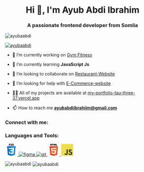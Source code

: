 <h1 align="center">Hi 👋, I'm Ayub Abdi Ibrahim</h1>
<h3 align="center">A passionate frontend developer from Somlia</h3>

<p align="left"> <img src="https://komarev.com/ghpvc/?username=ayubaabdi&label=Profile%20views&color=0e75b6&style=flat" alt="ayubaabdi" /> </p>

<p align="left"> <a href="https://github.com/ryo-ma/github-profile-trophy"><img src="https://github-profile-trophy.vercel.app/?username=ayubaabdi" alt="ayubaabdi" /></a> </p>

- 🔭 I’m currently working on [Gym Fitness](https://github.com/Ayubaabdi/Gym-Fitness)

- 🌱 I’m currently learning **JavaScript Js**

- 👯 I’m looking to collaborate on [Restaurant-Website](https://github.com/dugsiiyeinc/Restaurant-Website.git)

- 🤝 I’m looking for help with [E-Commerce-website](https://github.com/Ayubaabdi/E-Commerce-website)

- 👨‍💻 All of my projects are available at [my-portfolio-tau-three-37.vercel.app](my-portfolio-tau-three-37.vercel.app)

- 📫 How to reach me **ayubabdiibrahiim@gmail.com**

<h3 align="left">Connect with me:</h3>
<p align="left">
</p>

<h3 align="left">Languages and Tools:</h3>
<p align="left"> <a href="https://www.w3schools.com/css/" target="_blank" rel="noreferrer"> <img src="https://raw.githubusercontent.com/devicons/devicon/master/icons/css3/css3-original-wordmark.svg" alt="css3" width="40" height="40"/> </a> <a href="https://www.figma.com/" target="_blank" rel="noreferrer"> <img src="https://www.vectorlogo.zone/logos/figma/figma-icon.svg" alt="figma" width="40" height="40"/> </a> <a href="https://git-scm.com/" target="_blank" rel="noreferrer"> <img src="https://www.vectorlogo.zone/logos/git-scm/git-scm-icon.svg" alt="git" width="40" height="40"/> </a> <a href="https://www.w3.org/html/" target="_blank" rel="noreferrer"> <img src="https://raw.githubusercontent.com/devicons/devicon/master/icons/html5/html5-original-wordmark.svg" alt="html5" width="40" height="40"/> </a> <a href="https://developer.mozilla.org/en-US/docs/Web/JavaScript" target="_blank" rel="noreferrer"> <img src="https://raw.githubusercontent.com/devicons/devicon/master/icons/javascript/javascript-original.svg" alt="javascript" width="40" height="40"/> </a> </p>

<p><img align="left" src="https://github-readme-stats.vercel.app/api/top-langs?username=ayubaabdi&show_icons=true&locale=en&layout=compact" alt="ayubaabdi" /></p>

<p>&nbsp;<img align="center" src="https://github-readme-stats.vercel.app/api?username=ayubaabdi&show_icons=true&locale=en" alt="ayubaabdi" /></p>

